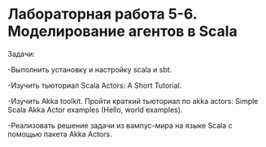 # Лабораторная работа 5-6. Моделирование агентов в Scala

Задачи:

-Выполнить установку и настройку scala и sbt.

-Изучить тьюториал Scala Actors: A Short Tutorial.

-Изучить Akka toolkit. Пройти краткий тьюториал по akka actors: Simple Scala Akka Actor examples (Hello, world examples).

-Реализовать решение задачи из вампус-мира на языке Scala с помощью пакета Akka Actors.
